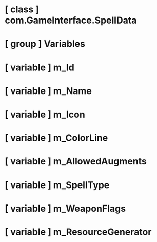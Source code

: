 # [ class ] com.GameInterface.SpellData

# [ group ] Variables

# [ variable ] m_Id

# [ variable ] m_Name

# [ variable ] m_Icon

# [ variable ] m_ColorLine

# [ variable ] m_AllowedAugments

# [ variable ] m_SpellType

# [ variable ] m_WeaponFlags

# [ variable ] m_ResourceGenerator

